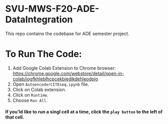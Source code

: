 # SVU-MWS-F20-ADE-DataIntegration
This repo contains the codebase for ADE semester project. 

# To Run The Code:
1. Add Google Colab Extension to Chrome browser: https://chrome.google.com/webstore/detail/open-in-colab/iogfkhleblhcpcekbiedikdehleodpjo 
2. Open `AutoencoderCITEseq.ipynb` file.
3. Click on Colab extension.
4. Click on `Runtime`.
5. Choose `Run All`.

#### If you'ld like to run a singl cell at a time, click the `play button` to the left of that cell.

